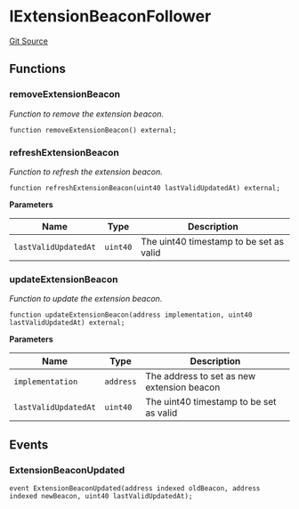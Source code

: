 # IExtensionBeaconFollower
[Git Source](https://github.com/0xStation/0xrails/blob/7b2d3363f0d5023623fd16114b60a38cf52ce246/src/extension/examples/beacon/IExtensionBeacon.sol)


## Functions
### removeExtensionBeacon

*Function to remove the extension beacon.*


```solidity
function removeExtensionBeacon() external;
```

### refreshExtensionBeacon

*Function to refresh the extension beacon.*


```solidity
function refreshExtensionBeacon(uint40 lastValidUpdatedAt) external;
```
**Parameters**

|Name|Type|Description|
|----|----|-----------|
|`lastValidUpdatedAt`|`uint40`|The uint40 timestamp to be set as valid|


### updateExtensionBeacon

*Function to update the extension beacon.*


```solidity
function updateExtensionBeacon(address implementation, uint40 lastValidUpdatedAt) external;
```
**Parameters**

|Name|Type|Description|
|----|----|-----------|
|`implementation`|`address`|The address to set as new extension beacon|
|`lastValidUpdatedAt`|`uint40`|The uint40 timestamp to be set as valid|


## Events
### ExtensionBeaconUpdated

```solidity
event ExtensionBeaconUpdated(address indexed oldBeacon, address indexed newBeacon, uint40 lastValidUpdatedAt);
```

